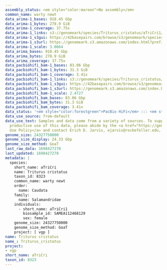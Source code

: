 ```yaml
---
assembly_status: <em style="color:maroon">No assembly</em>
common_name: warty newt
data_arima-1_bases: 918.45 Gbp
data_arima-1_bytes: 278.9 GiB
data_arima-1_coverage: 37.75x
data_arima-1_links: s3://genomeark/species/Triturus_cristatus/aTriCri1/genomic_data/arima/<br>
data_arima-1_s3gui: https://42basepairs.com/browse/s3/genomeark/species/Triturus_cristatus/aTriCri1/genomic_data/arima/
data_arima-1_s3url: https://genomeark.s3.amazonaws.com/index.html?prefix=species/Triturus_cristatus/aTriCri1/genomic_data/arima/
data_arima-1_scale: 3.0664
data_arima_bases: 918.45 Gbp
data_arima_bytes: 278.9 GiB
data_arima_coverage: 37.75x
data_pacbiohifi_bam-1_bases: 83.06 Gbp
data_pacbiohifi_bam-1_bytes: 31.3 GiB
data_pacbiohifi_bam-1_coverage: 3.41x
data_pacbiohifi_bam-1_links: s3://genomeark/species/Triturus_cristatus/aTriCri1/genomic_data/pacbio_hifi/<br>
data_pacbiohifi_bam-1_s3gui: https://42basepairs.com/browse/s3/genomeark/species/Triturus_cristatus/aTriCri1/genomic_data/pacbio_hifi/
data_pacbiohifi_bam-1_s3url: https://genomeark.s3.amazonaws.com/index.html?prefix=species/Triturus_cristatus/aTriCri1/genomic_data/pacbio_hifi/
data_pacbiohifi_bam-1_scale: 2.4727
data_pacbiohifi_bam_bases: 83.06 Gbp
data_pacbiohifi_bam_bytes: 31.3 GiB
data_pacbiohifi_bam_coverage: 3.41x
data_status: '<em style="color:forestgreen">PacBio HiFi</em> ::: <em style="color:forestgreen">Arima</em>'
data_use_source: from-default
data_use_text: Samples and data come from a variety of sources. To support fair and
  productive use of this data, please abide by the <a href="https://genome10k.soe.ucsc.edu/data-use-policies/">Data
  Use Policy</a> and contact Erich D. Jarvis, ejarvis@rockefeller.edu, with any questions.
genome_size: 24327750000
genome_size_display: 24.33 Gbp
genome_size_method: GoaT
last_raw_data: 1698427278
last_updated: 1698427278
metadata: |
  species:
    short_name: aTriCri
    name: Triturus cristatus
    taxon_id: 8323
    common_name: warty newt
    order:
      name: Caudata
    family:
      name: Salamandridae
    individuals:
      - short_name: aTriCri1
        biosample_id: SAMEA112468129
        sex: female
    genome_size: 24327750000
    genome_size_method: GoaT
    project: [ vgp ]
name: Triturus cristatus
name_: Triturus_cristatus
project:
- vgp
short_name: aTriCri
taxon_id: 8323
---
```


